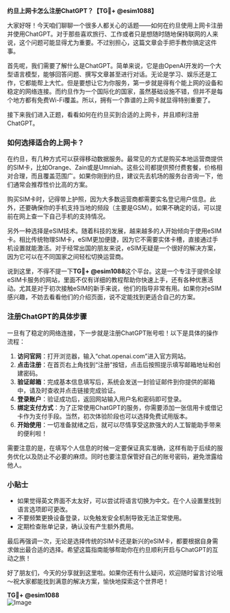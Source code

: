 **约旦上网卡怎么注册ChatGPT？【TG💪+ @esim1088】**

大家好呀！今天咱们聊聊一个很多人都关心的话题——如何在约旦使用上网卡注册并使用ChatGPT。对于那些喜欢旅行、工作或者只是想随时随地保持联网的人来说，这个问题可能显得尤为重要。不过别担心，这篇文章会手把手教你搞定这件事。

首先呢，我们需要了解什么是ChatGPT。简单来说，它是由OpenAI开发的一个大型语言模型，能够回答问题、撰写文章甚至进行对话。无论是学习、娱乐还是工作，它都能帮上大忙。但是要想让它为你服务，第一步就是得有个能上网的设备和稳定的网络连接。而约旦作为一个国际化的国家，虽然基础设施不错，但并不是每个地方都有免费Wi-Fi覆盖。所以，拥有一个靠谱的上网卡就显得特别重要了。

接下来我们进入正题，看看如何在约旦买到合适的上网卡，并且顺利注册ChatGPT。

### 如何选择适合的上网卡？

在约旦，有几种方式可以获得移动数据服务。最常见的方式是购买本地运营商提供的SIM卡，比如Orange、Zain或是Umniah。这些公司都提供预付费套餐，价格相对合理，而且覆盖范围广。如果你刚到约旦，建议先去机场的服务台咨询一下，他们通常会推荐性价比高的方案。

购买SIM卡时，记得带上护照，因为大多数运营商都需要实名登记用户信息。此外，还要确保你的手机支持当地的频段（主要是GSM）。如果不确定的话，可以提前在网上查一下自己手机的支持情况。

另外一种选择是eSIM技术。随着科技的发展，越来越多的人开始倾向于使用eSIM卡。相比传统物理SIM卡，eSIM更加便捷，因为它不需要实体卡槽，直接通过手机设置就能激活。对于经常出国的朋友来说，eSIM无疑是一个很好的解决方案，因为它可以在不同国家之间轻松切换运营商。

说到这里，不得不提一下**TG💪+ @esim1088**这个平台。这是一个专注于提供全球eSIM卡服务的网站，里面不仅有详细的教程帮助你快速上手，还有各种优惠活动。尤其是对于初次接触eSIM的新手来说，他们的指导非常有用。如果你对eSIM感兴趣，不妨去看看他们的介绍页面，说不定能找到更适合自己的方案。

### 注册ChatGPT的具体步骤

一旦有了稳定的网络连接，下一步就是注册ChatGPT账号啦！以下是具体的操作流程：

1. **访问官网**：打开浏览器，输入“chat.openai.com”进入官方网站。
2. **点击注册**：在首页右上角找到“注册”按钮，点击后按照提示填写邮箱地址和创建密码。
3. **验证邮箱**：完成基本信息填写后，系统会发送一封验证邮件到你提供的邮箱中，请及时查收并点击链接完成验证。
4. **登录账户**：验证成功后，返回网站输入用户名和密码即可登录。
5. **绑定支付方式**：为了正常使用ChatGPT的服务，你需要添加一张信用卡或借记卡作为支付手段。当然，初次体验阶段也可以选择免费试用版本。
6. **开始使用**：一切准备就绪之后，就可以尽情享受这款强大的人工智能助手带来的便利啦！

需要注意的是，在填写个人信息的时候一定要保证真实准确，这样有助于后续的服务优化以及防止不必要的麻烦。同时也要注意保管好自己的账号密码，避免泄露给他人。

### 小贴士

- 如果觉得英文界面不太友好，可以尝试将语言切换为中文。在个人设置里找到语言选项即可更改。
- 不要频繁更换设备登录，以免触发安全机制导致无法正常使用。
- 定期检查账单记录，确认没有产生额外费用。

最后再强调一次，无论是选择传统的SIM卡还是新兴的eSIM卡，都要根据自身需求做出最合适的选择。希望这篇指南能够帮助你在约旦顺利开启与ChatGPT的互动之旅！

好了朋友们，今天的分享就到这里啦。如果你还有什么疑问，欢迎随时留言讨论哦～祝大家都能找到满意的解决方案，愉快地探索这个世界吧！

**TG💪+ @esim1088**  
![Image](https://i.postimg.cc/4NQfJmqS/Snipaste-2025-05-13-00-14-12.png)